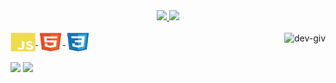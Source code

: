 <div align="center">
  <a href="https://github.com/LUC4S-dev">
  <img height="180em" src="https://github-readme-stats.vercel.app/api?username=LUC4S-dev&show_icons=true&theme=dracula&include_all_commits=true&count_private=true"/>
  <img height="180em" src="https://github-readme-stats.vercel.app/api/top-langs/?username=LUC4S-dev&layout=compact&langs_count=7&theme=dracula"/>
</div>
  
 
<div style="display: inline_block"><br>
  <img align="center" alt="Lucas-Js" height="30" width="40" src="https://raw.githubusercontent.com/devicons/devicon/master/icons/javascript/javascript-plain.svg">
  <img align="center" alt="Lucas-HTML" height="30" width="40" src="https://raw.githubusercontent.com/devicons/devicon/master/icons/html5/html5-original.svg">
  <img align="center" alt="Lucas-CSS" height="30" width="40" src="https://raw.githubusercontent.com/devicons/devicon/master/icons/css3/css3-original.svg">
   <img align="right" alt="dev-giv" src="https://media.giphy.com/media/n5Zey0rk2AduKpwpTT/giphy.gif">

 </div>
  
  <br>
  
  <div>  
     <a href = "mailto:lucaslenisbenicio@hotmail.com"><img src="https://img.shields.io/badge/-Gmail-%23333?style=for-the-badge&logo=gmail&logoColor=white"     target="_blank"></a>
  <a href="www.linkedin.com/in/lucas-siqueira-benicio" target="_blank"><img src="https://img.shields.io/badge/-LinkedIn-%230077B5?style=for-the-badge&logo=linkedin&logoColor=white" target="_blank"></a> 
 
</div>

